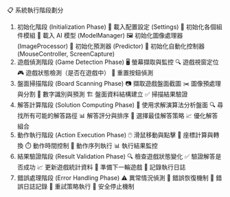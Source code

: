 📋 系統執行階段劃分
1. 初始化階段 (Initialization Phase)
📁 載入配置設定 (Settings)
🔧 初始化各個組件模組
🤖 載入 AI 模型 (ModelManager)
🖼️ 初始化圖像處理器 (ImageProcessor)
🎯 初始化預測器 (Predictor)
📱 初始化自動化控制器 (MouseController, ScreenCapture)
2. 遊戲偵測階段 (Game Detection Phase)
🖥️ 螢幕擷取與監控
🔍 遊戲視窗定位
🎮 遊戲狀態檢測（是否在遊戲中）
🔄 重置按鈕偵測
3. 盤面掃描階段 (Board Scanning Phase)
📷 擷取遊戲盤面截圖
✂️ 圖像預處理與分割
🔢 數字識別與預測
🏗️ 盤面資料結構建立
✅ 掃描結果驗證
4. 解答計算階段 (Solution Computing Phase)
🧠 使用求解演算法分析盤面
🔍 尋找所有可能的解答路徑
📊 解答評分與排序
🎯 選擇最佳解答策略
📈 優化解答組合
5. 動作執行階段 (Action Execution Phase)
🖱️ 滑鼠移動與點擊
📍 座標計算與轉換
⏱️ 動作時間控制
🔄 動作序列執行
📊 執行結果監控
6. 結果驗證階段 (Result Validation Phase)
🔍 檢查遊戲狀態變化
✅ 驗證解答是否成功
📈 更新遊戲統計資料
🔄 準備下一輪遊戲
📝 記錄執行日誌
7. 錯誤處理階段 (Error Handling Phase)
⚠️ 異常情況偵測
🔧 錯誤恢復機制
📝 錯誤日誌記錄
🔄 重試策略執行
🛑 安全停止機制